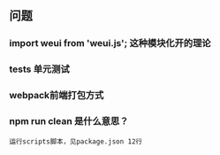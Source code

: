 ## 问题
### import weui from 'weui.js'; 这种模块化开的理论
### __tests__ 单元测试
### webpack前端打包方式
### npm run clean 是什么意思？
	运行scripts脚本，见package.json 12行
###